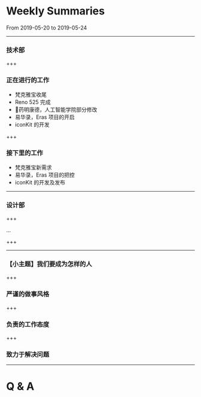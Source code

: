 # Weekly Summaries

From 2019-05-20 to 2019-05-24

---

### 技术部

+++

### 正在进行的工作

- 梵克雅宝收尾
- Reno 525 完成
- 药明康德，人工智能学院部分修改
- 易华录，Eras 项目的开启
- iconKit 的开发

+++

### 接下里的工作

- 梵克雅宝新需求
- 易华录，Eras 项目的把控
- iconKit 的开发及发布

---

### 设计部

+++

...

+++

---

### 【小主题】我们要成为怎样的人

+++

### 严谨的做事风格

+++

### 负责的工作态度

+++

### 致力于解决问题

---

# Q & A



